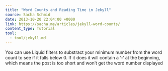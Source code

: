 ```yaml
---
title: "Word Counts and Reading Time in Jekyll"
source: Sacha Schmid
date: 2013-10-20 22:04:00 +0000
link: https://sacha.me/articles/jekyll-word-counts/
content_type: Tutorial
tool:
  - tool/jekyll.md
---
```

You can use Liquid filters to substract your minimum number from the word count to see if it falls below 0. If it does it will contain a ‘-‘ at the beginning, which means the post is too short and won’t get the word number displayed





